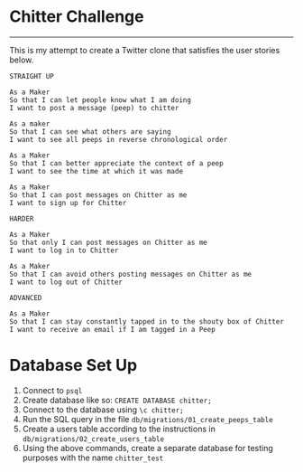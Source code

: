 # Chitter Challenge
-------

This is my attempt to create a Twitter clone that satisfies the user stories below.

```
STRAIGHT UP

As a Maker
So that I can let people know what I am doing  
I want to post a message (peep) to chitter

As a maker
So that I can see what others are saying  
I want to see all peeps in reverse chronological order

As a Maker
So that I can better appreciate the context of a peep
I want to see the time at which it was made

As a Maker
So that I can post messages on Chitter as me
I want to sign up for Chitter

HARDER

As a Maker
So that only I can post messages on Chitter as me
I want to log in to Chitter

As a Maker
So that I can avoid others posting messages on Chitter as me
I want to log out of Chitter

ADVANCED

As a Maker
So that I can stay constantly tapped in to the shouty box of Chitter
I want to receive an email if I am tagged in a Peep
```

# Database Set Up
1. Connect to <code>psql</code>
2. Create database like so: <code>CREATE DATABASE chitter;</code>
3. Connect to the database using <code>\c chitter;</code>
4. Run the SQL query in the file <code>db/migrations/01_create_peeps_table</code>
5. Create a users table according to the instructions in <code>db/migrations/02_create_users_table</code>
6. Using the above commands, create a separate database for testing purposes with the name <code>chitter_test</code>
